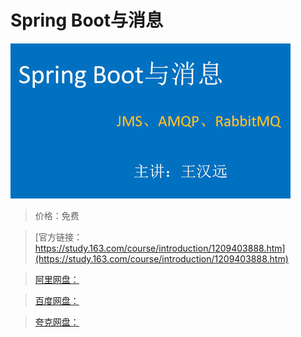 # Spring Boot与消息

![img](../../../assets/study163/free/602ae41f35ce448197d09c933c8d6092.jpg)

> 价格：免费

> [官方链接：https://study.163.com/course/introduction/1209403888.htm](https://study.163.com/course/introduction/1209403888.htm)

> [阿里网盘：]()

> [百度网盘：]()

> [夸克网盘：]()
